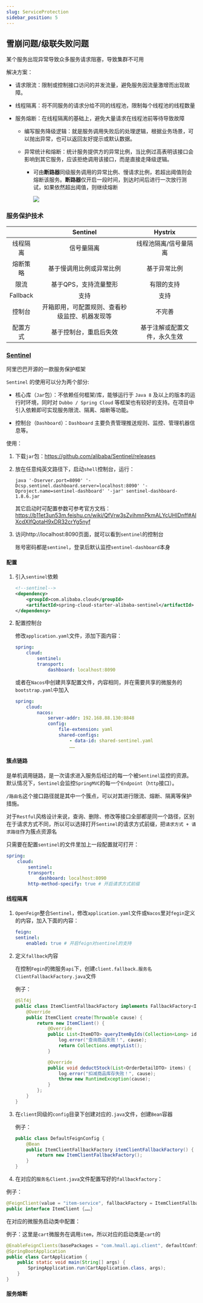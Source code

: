 ```yaml
---
slug: ServiceProtection
sidebar_position: 5
---
```



## 雪崩问题/级联失败问题

某个服务出现异常导致众多服务请求阻塞，导致集群不可用

解决方案：

- 请求限流：限制或控制接口访问的并发流量，避免服务因流量激增而出现故障。

- 线程隔离：将不同服务的请求分给不同的线程池，限制每个线程池的线程数量

- 服务熔断：在线程隔离的基础上，避免大量请求在线程池前等待导致故障

    - 编写服务降级逻辑：就是服务调用失败后的处理逻辑，根据业务场景，可以抛出异常，也可以返回友好提示或默认数据。

    - 异常统计和熔断：统计服务提供方的异常比例，当比例过高表明该接口会影响到其它服务，应该拒绝调用该接口，而是直接走降级逻辑。

        - 可由**断路器**同级服务调用的异常比例、慢请求比例，若超出阈值则会熔断该服务。**断路器**仅开启一段时间，到达时间后进行一次放行测试，如果依然超出阈值，则继续熔断

            ![](https://happlay-docs.oss-cn-beijing.aliyuncs.com/docs/Snipaste_2024-08-06_22-40-17.png)


### 服务保护技术

|          |                    Sentinel                    |           Hystrix            |
| :------: | :--------------------------------------------: | :--------------------------: |
| 线程隔离 |                   信号量隔离                   |    线程池隔离/信号量隔离     |
| 熔断策略 |            基于慢调用比例或异常比例            |         基于异常比例         |
|   限流   |             基于QPS，支持流量整形              |          有限的支持          |
| Fallback |                      支持                      |             支持             |
|  控制台  | 开箱即用，可配置规则、查看秒级监控、机器发现等 |            不完善            |
| 配置方式 |             基于控制台，重启后失效             | 基于注解或配置文件，永久生效 |


### [Sentinel](https://sentinelguard.io/zh-cn/)

阿里巴巴开源的一款服务保护框架

`Sentinel` 的使用可以分为两个部分:

- 核心库（`Jar`包）：不依赖任何框架/库，能够运行于 `Java 8` 及以上的版本的运行时环境，同时对 `Dubbo / Spring Cloud` 等框架也有较好的支持。在项目中引入依赖即可实现服务限流、隔离、熔断等功能。

- 控制台（`Dashboard`）：`Dashboard` 主要负责管理推送规则、监控、管理机器信息等。

使用：

1. 下载`jar`包：https://github.com/alibaba/Sentinel/releases

2. 放在任意纯英文路径下，启动`shell`控制台，运行：

    ```shell
    java '-Dserver.port=8090' '-Dcsp.sentinel.dashboard.server=localhost:8090' '-Dproject.name=sentinel-dashboard' '-jar' sentinel-dashboard-1.8.6.jar
    ```
    其它启动时可配置参数可参考官方文档：https://b11et3un53m.feishu.cn/wiki/QfVrw3sZvihmnPkmALYcUHIDnff#AlXcdXIfQotaH9xDR32crYg5nyf

3. 访问http://localhost:8090页面，就可以看到`sentinel`的控制台

    账号密码都是`sentinel`，登录后默认监控`sentinel-dashboard`本身

#### 配置

1. 引入`sentinel`依赖

    ```xml
    <!--sentinel-->
    <dependency>
        <groupId>com.alibaba.cloud</groupId> 
        <artifactId>spring-cloud-starter-alibaba-sentinel</artifactId>
    </dependency>
    ```

2. 配置控制台

    修改`application.yaml`文件，添加下面内容：

    ```yml
    spring:
        cloud: 
            sentinel:
            transport:
                dashboard: localhost:8090
    ```

    或者在`Nacos`中创建共享配置文件，内容相同，并在需要共享的微服务的`bootstrap.yaml`中加入

    ```yml
    spring:
        cloud:
            nacos:
                server-addr: 192.168.88.130:8848
                config:
                    file-extension: yaml
                    shared-configs:
                        - data-id: shared-sentinel.yaml
                        ……
    ```

#### 簇点链路

是单机调用链路，是一次请求进入服务后经过的每一个被`Sentinel`监控的资源。默认情况下，`Sentinel`会监控`SpringMVC`的每一个`Endpoint`（`http`接口）。

`/路由名`这个接口路径就是其中一个簇点，可以对其进行限流、熔断、隔离等保护措施。

对于`Restful`风格设计来说，查询、删除、修改等接口全部都是同一个路径，区别在于请求方式不同，所以可以选择打开`Sentinel`的请求方式前缀，把`请求方式 + 请求路径`作为簇点资源名

只需要在配置`sentinel`的文件里加上一段配置就可打开：

```yml
spring:
    cloud: 
        sentinel:
        transport:
            dashboard: localhost:8090
        http-method-specify: true # 开启请求方式前缀
```

#### 线程隔离

1. `OpenFeign`整合`Sentinel`，修改`application.yaml`文件或`Nacos`里对`fegin`定义的内容，加入下面的内容：

    ```yml
    feign:
    sentinel:
        enabled: true # 开启feign对sentinel的支持
    ```

2. 定义`fallback`内容

    在控制`Fegin`的微服务`api`下，创建`client.fallback.服务名ClientFallbackFactory.java`文件

    例子：

    ```java
    @Slf4j
    public class ItemClientFallbackFactory implements FallbackFactory<ItemClient> {
        @Override
        public ItemClient create(Throwable cause) {
            return new ItemClient() {
                @Override
                public List<ItemDTO> queryItemByIds(Collection<Long> ids) {
                    log.error("查询商品失败！", cause);
                    return Collections.emptyList();
                }

                @Override
                public void deductStock(List<OrderDetailDTO> items) {
                    log.error("扣减商品库存失败！", cause);
                    throw new RuntimeException(cause);
                }
            };
        }
    }
    ```

3. 在`client`同级的`config`目录下创建对应的`.java`文件，创建`Bean`容器

    例子：

    ```java
    public class DefaultFeignConfig {
        @Bean
        public ItemClientFallbackFactory itemClientFallbackFactory() {
            return new ItemClientFallbackFactory();
        }
    }
    ```

4. 在对应的`服务名Client.java`文件配置写好的`fallbackfactory`：

例子：

```java
@FeignClient(value = "item-service", fallbackFactory = ItemClientFallbackFactory.class)
public interface ItemClient {……}
```

在对应的微服务启动类中配置：

例子：这里是`cart`微服务在调用`item`，所以对应的启动类是`cart`的

```java
@EnableFeignClients(basePackages = "com.hmall.api.client", defaultConfiguration = DefaultFeignConfig.class)
@SpringBootApplication
public class CartApplication {
    public static void main(String[] args) {
        SpringApplication.run(CartApplication.class, args);
    }
}
```

#### 服务熔断